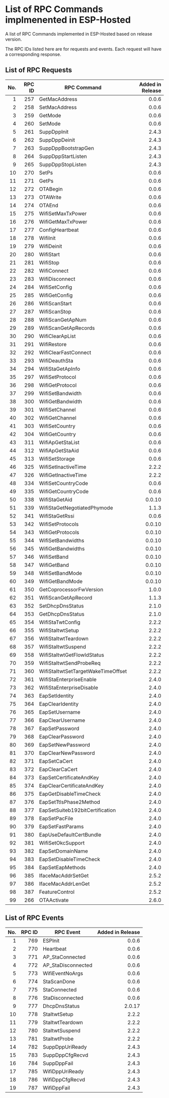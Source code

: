 # List of RPC Commands implmenented in ESP-Hosted

A list of RPC Commands implemented in ESP-Hosted based on release version.

The RPC IDs listed here are for requests and events. Each request will have a corresponding response.

## List of RPC Requests

| No. | RPC ID | RPC Command                        | Added in Release |
|----:|-------:|------------------------------------|-----------------:|
|   1 |    257 | GetMacAddress                      |            0.0.6 |
|   2 |    258 | SetMacAddress                      |            0.0.6 |
|   3 |    259 | GetMode                            |            0.0.6 |
|   4 |    260 | SetMode                            |            0.0.6 |
|   5 |    261 | SuppDppInit                        |            2.4.3 |
|   6 |    262 | SuppDppDeinit                      |            2.4.3 |
|   7 |    263 | SuppDppBootstrapGen                |            2.4.3 |
|   8 |    264 | SuppDppStartListen                 |            2.4.3 |
|   9 |    265 | SuppDppStopListen                  |            2.4.3 |
|  10 |    270 | SetPs                              |            0.0.6 |
|  11 |    271 | GetPs                              |            0.0.6 |
|  12 |    272 | OTABegin                           |            0.0.6 |
|  13 |    273 | OTAWrite                           |            0.0.6 |
|  14 |    274 | OTAEnd                             |            0.0.6 |
|  15 |    275 | WifiSetMaxTxPower                  |            0.0.6 |
|  16 |    276 | WifiGetMaxTxPower                  |            0.0.6 |
|  17 |    277 | ConfigHeartbeat                    |            0.0.6 |
|  18 |    278 | WifiInit                           |            0.0.6 |
|  19 |    279 | WifiDeinit                         |            0.0.6 |
|  20 |    280 | WifiStart                          |            0.0.6 |
|  21 |    281 | WifiStop                           |            0.0.6 |
|  22 |    282 | WifiConnect                        |            0.0.6 |
|  23 |    283 | WifiDisconnect                     |            0.0.6 |
|  24 |    284 | WifiSetConfig                      |            0.0.6 |
|  25 |    285 | WifiGetConfig                      |            0.0.6 |
|  26 |    286 | WifiScanStart                      |            0.0.6 |
|  27 |    287 | WifiScanStop                       |            0.0.6 |
|  28 |    288 | WifiScanGetApNum                   |            0.0.6 |
|  29 |    289 | WifiScanGetApRecords               |            0.0.6 |
|  30 |    290 | WifiClearApList                    |            0.0.6 |
|  31 |    291 | WifiRestore                        |            0.0.6 |
|  32 |    292 | WifiClearFastConnect               |            0.0.6 |
|  33 |    293 | WifiDeauthSta                      |            0.0.6 |
|  34 |    294 | WifiStaGetApInfo                   |            0.0.6 |
|  35 |    297 | WifiSetProtocol                    |            0.0.6 |
|  36 |    298 | WifiGetProtocol                    |            0.0.6 |
|  37 |    299 | WifiSetBandwidth                   |            0.0.6 |
|  38 |    300 | WifiGetBandwidth                   |            0.0.6 |
|  39 |    301 | WifiSetChannel                     |            0.0.6 |
|  40 |    302 | WifiGetChannel                     |            0.0.6 |
|  41 |    303 | WifiSetCountry                     |            0.0.6 |
|  42 |    304 | WifiGetCountry                     |            0.0.6 |
|  43 |    311 | WifiApGetStaList                   |            0.0.6 |
|  44 |    312 | WifiApGetStaAid                    |            0.0.6 |
|  45 |    313 | WifiSetStorage                     |            0.0.6 |
|  46 |    325 | WifiSetInactiveTime                |            2.2.2 |
|  47 |    326 | WifiGetInactiveTime                |            2.2.2 |
|  48 |    334 | WifiSetCountryCode                 |            0.0.6 |
|  49 |    335 | WifiGetCountryCode                 |            0.0.6 |
|  50 |    338 | WifiStaGetAid                      |           0.0.10 |
|  51 |    339 | WifiStaGetNegotiatedPhymode        |            1.1.3 |
|  52 |    341 | WifiStaGetRssi                     |            0.0.6 |
|  53 |    342 | WifiSetProtocols                   |           0.0.10 |
|  54 |    343 | WifiGetProtocols                   |           0.0.10 |
|  55 |    344 | WifiSetBandwidths                  |           0.0.10 |
|  56 |    345 | WifiGetBandwidths                  |           0.0.10 |
|  57 |    346 | WifiSetBand                        |           0.0.10 |
|  58 |    347 | WifiGetBand                        |           0.0.10 |
|  59 |    348 | WifiSetBandMode                    |           0.0.10 |
|  60 |    349 | WifiGetBandMode                    |           0.0.10 |
|  61 |    350 | GetCoprocessorFwVersion            |            1.0.0 |
|  62 |    351 | WifiScanGetApRecord                |            1.1.3 |
|  63 |    352 | SetDhcpDnsStatus                   |            2.1.0 |
|  64 |    353 | GetDhcpDnsStatus                   |            2.1.0 |
|  65 |    354 | WifiStaTwtConfig                   |            2.2.2 |
|  66 |    355 | WifiStaItwtSetup                   |            2.2.2 |
|  67 |    356 | WifiStaItwtTeardown                |            2.2.2 |
|  68 |    357 | WifiStaItwtSuspend                 |            2.2.2 |
|  69 |    358 | WifiStaItwtGetFlowIdStatus         |            2.2.2 |
|  70 |    359 | WifiStaItwtSendProbeReq            |            2.2.2 |
|  71 |    360 | WifiStaItwtSetTargetWakeTimeOffset |            2.2.2 |
|  72 |    361 | WifiStaEnterpriseEnable            |            2.4.0 |
|  73 |    362 | WifiStaEnterpriseDisable           |            2.4.0 |
|  74 |    363 | EapSetIdentity                     |            2.4.0 |
|  75 |    364 | EapClearIdentity                   |            2.4.0 |
|  76 |    365 | EapSetUsername                     |            2.4.0 |
|  77 |    366 | EapClearUsername                   |            2.4.0 |
|  78 |    367 | EapSetPassword                     |            2.4.0 |
|  79 |    368 | EapClearPassword                   |            2.4.0 |
|  80 |    369 | EapSetNewPassword                  |            2.4.0 |
|  81 |    370 | EapClearNewPassword                |            2.4.0 |
|  82 |    371 | EapSetCaCert                       |            2.4.0 |
|  83 |    372 | EapClearCaCert                     |            2.4.0 |
|  84 |    373 | EapSetCertificateAndKey            |            2.4.0 |
|  85 |    374 | EapClearCertificateAndKey          |            2.4.0 |
|  86 |    375 | EapGetDisableTimeCheck             |            2.4.0 |
|  87 |    376 | EapSetTtlsPhase2Method             |            2.4.0 |
|  88 |    377 | EapSetSuiteb192bitCertification    |            2.4.0 |
|  89 |    378 | EapSetPacFile                      |            2.4.0 |
|  90 |    379 | EapSetFastParams                   |            2.4.0 |
|  91 |    380 | EapUseDefaultCertBundle            |            2.4.0 |
|  92 |    381 | WifiSetOkcSupport                  |            2.4.0 |
|  93 |    382 | EapSetDomainName                   |            2.4.0 |
|  94 |    383 | EapSetDisableTimeCheck             |            2.4.0 |
|  95 |    384 | EapSetEapMethods                   |            2.4.0 |
|  96 |    385 | IfaceMacAddrSetGet                 |            2.5.2 |
|  97 |    386 | IfaceMacAddrLenGet                 |            2.5.2 |
|  98 |    387 | FeatureControl                     |            2.5.2 |
|  99 |    266 | OTAActivate                        |            2.6.0 |

## List of RPC Events

| No. | RPC ID | RPC Event          | Added in Release |
|----:|-------:|--------------------|-----------------:|
|   1 |    769 | ESPInit            |            0.0.6 |
|   2 |    770 | Heartbeat          |            0.0.6 |
|   3 |    771 | AP_StaConnected    |            0.0.6 |
|   4 |    772 | AP_StaDisconnected |            0.0.6 |
|   5 |    773 | WifiEventNoArgs    |            0.0.6 |
|   6 |    774 | StaScanDone        |            0.0.6 |
|   7 |    775 | StaConnected       |            0.0.6 |
|   8 |    776 | StaDisconnected    |            0.0.6 |
|   9 |    777 | DhcpDnsStatus      |           2.0.17 |
|  10 |    778 | StaItwtSetup       |            2.2.2 |
|  11 |    779 | StaItwtTeardown    |            2.2.2 |
|  12 |    780 | StaItwtSuspend     |            2.2.2 |
|  13 |    781 | StaItwtProbe       |            2.2.2 |
|  14 |    782 | SuppDppUriReady    |            2.4.3 |
|  15 |    783 | SuppDppCfgRecvd    |            2.4.3 |
|  16 |    784 | SuppDppFail        |            2.4.3 |
|  17 |    785 | WifiDppUriReady    |            2.4.3 |
|  18 |    786 | WifiDppCfgRecvd    |            2.4.3 |
|  19 |    787 | WifiDppFail        |            2.4.3 |
